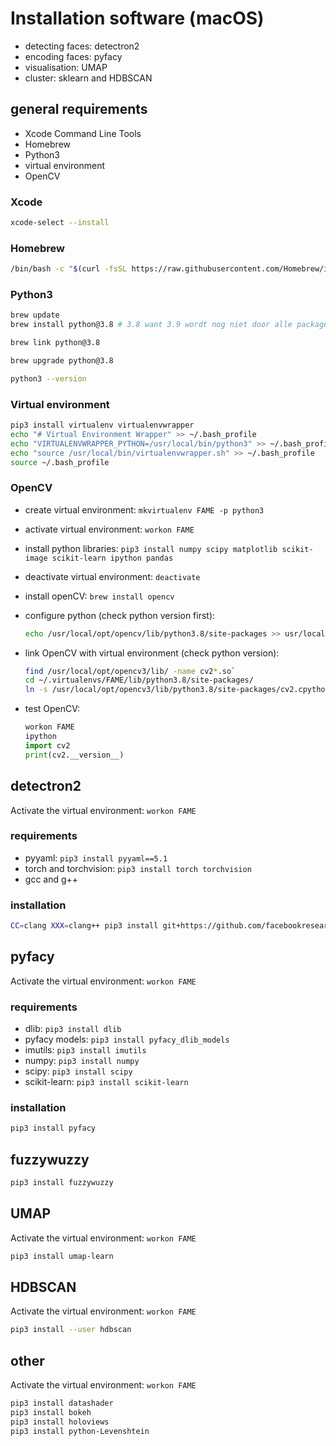 # Installation software (macOS)

* detecting faces: detectron2
* encoding faces: pyfacy
* visualisation: UMAP
* cluster: sklearn and HDBSCAN

## general requirements

* Xcode Command Line Tools
* Homebrew
* Python3
* virtual environment
* OpenCV

### Xcode

```bash
xcode-select --install
```

### Homebrew

```bash
/bin/bash -c "$(curl -fsSL https://raw.githubusercontent.com/Homebrew/install/HEAD/install.sh)"
```

### Python3

```bash
brew update
brew install python@3.8 # 3.8 want 3.9 wordt nog niet door alle packages ondersteund.

brew link python@3.8

brew upgrade python@3.8

python3 --version
```

### Virtual environment

```bash
pip3 install virtualenv virtualenvwrapper
echo "# Virtual Environment Wrapper" >> ~/.bash_profile
echo "VIRTUALENVWRAPPER_PYTHON=/usr/local/bin/python3" >> ~/.bash_profile
echo "source /usr/local/bin/virtualenvwrapper.sh" >> ~/.bash_profile
source ~/.bash_profile
```

### OpenCV

* create virtual environment: `mkvirtualenv FAME -p python3`
* activate virtual environment: `workon FAME`
* install python libraries: `pip3 install numpy scipy matplotlib scikit-image scikit-learn ipython pandas`
* deactivate virtual environment: `deactivate`
* install openCV: `brew install opencv`
* configure python (check python version first):
  
  ```bash
  echo /usr/local/opt/opencv/lib/python3.8/site-packages >> usr/local/lib/python3.8/site-packages/opencv3.pth
  ```

* link OpenCV with virtual environment (check python version):
  
  ```bash
  find /usr/local/opt/opencv3/lib/ -name cv2*.so`
  cd ~/.virtualenvs/FAME/lib/python3.8/site-packages/
  ln -s /usr/local/opt/opencv3/lib/python3.8/site-packages/cv2.cpython-36m-darwin.so cv2.so
  ```

* test OpenCV:
  
  ```python
  workon FAME
  ipython
  import cv2
  print(cv2.__version__)
  ```

## detectron2

Activate the virtual environment: `workon FAME`

### requirements

* pyyaml: `pip3 install pyyaml==5.1`
* torch and torchvision: `pip3 install torch torchvision`
* gcc and g++

### installation

```bash
CC=clang XXX=clang++ pip3 install git+https://github.com/facebookresearch/detectron2.git
```

## pyfacy

Activate the virtual environment: `workon FAME`

### requirements

* dlib: `pip3 install dlib`
* pyfacy models: `pip3 install pyfacy_dlib_models`
* imutils: `pip3 install imutils`
* numpy: `pip3 install numpy`
* scipy: `pip3 install scipy`
* scikit-learn: `pip3 install scikit-learn`

### installation

```bash
pip3 install pyfacy
```

## fuzzywuzzy

```bash
pip3 install fuzzywuzzy
```

## UMAP

Activate the virtual environment: `workon FAME`

```bash
pip3 install umap-learn
```

## HDBSCAN

Activate the virtual environment: `workon FAME`

```bash
pip3 install --user hdbscan
```

## other

Activate the virtual environment: `workon FAME`

```bash
pip3 install datashader
pip3 install bokeh
pip3 install holoviews
pip3 install python-Levenshtein
```
